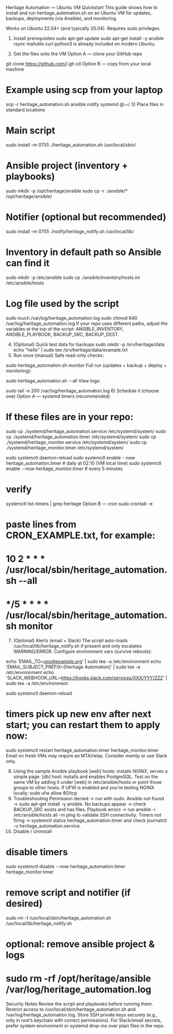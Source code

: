 Heritage Automation — Ubuntu VM Quickstart
This guide shows how to install and run heritage_automation.sh on an Ubuntu VM for updates, backups, deployments (via Ansible), and monitoring.

Works on Ubuntu 22.04+ (and typically 20.04). Requires sudo privileges.

1) Install prerequisites
sudo apt-get update
sudo apt-get install -y ansible rsync mailutils curl
python3 is already included on modern Ubuntu.

2) Get the files onto the VM
Option A — clone your GitHub repo

git clone https://github.com/<your-user>/<your-repo>.git
cd <your-repo>
Option B — copy from your local machine

# Example using scp from your laptop
scp -r heritage_automation.sh ansible notify systemd     <your-user>@<vm-ip>:~/
3) Place files in standard locations
# Main script
sudo install -m 0755 ./heritage_automation.sh /usr/local/sbin/

# Ansible project (inventory + playbooks)
sudo mkdir -p /opt/heritage/ansible
sudo cp -r ./ansible/* /opt/heritage/ansible/

# Notifier (optional but recommended)
sudo install -m 0755 ./notify/heritage_notify.sh /usr/local/lib/

# Inventory in default path so Ansible can find it
sudo mkdir -p /etc/ansible
sudo cp ./ansible/inventory/hosts.ini /etc/ansible/hosts

# Log file used by the script
sudo touch /var/log/heritage_automation.log
sudo chmod 640 /var/log/heritage_automation.log
If your repo uses different paths, adjust the variables at the top of the script: ANSIBLE_INVENTORY, ANSIBLE_PLAYBOOK, BACKUP_SRC, BACKUP_DEST.

4) (Optional) Quick test data for backups
sudo mkdir -p /srv/heritage/data
echo "hello" | sudo tee /srv/heritage/data/example.txt
5) Run once (manual)
Safe read-only checks:

sudo heritage_automation.sh monitor
Full run (updates + backup + deploy + monitoring):

sudo heritage_automation.sh --all
View logs:

sudo tail -n 200 /var/log/heritage_automation.log
6) Schedule it (choose one)
Option A — systemd timers (recommended)
# If these files are in your repo:
sudo cp ./systemd/heritage_automation.service /etc/systemd/system/
sudo cp ./systemd/heritage_automation.timer   /etc/systemd/system/
sudo cp ./systemd/heritage_monitor.service    /etc/systemd/system/
sudo cp ./systemd/heritage_monitor.timer      /etc/systemd/system/

sudo systemctl daemon-reload
sudo systemctl enable --now heritage_automation.timer   # daily at 02:10 (VM local time)
sudo systemctl enable --now heritage_monitor.timer      # every 5 minutes

# verify
systemctl list-timers | grep heritage
Option B — cron
sudo crontab -e
# paste lines from CRON_EXAMPLE.txt, for example:
# 10 2 * * * /usr/local/sbin/heritage_automation.sh --all
# */5 * * * * /usr/local/sbin/heritage_automation.sh monitor
7) (Optional) Alerts (email + Slack)
The script auto-loads /usr/local/lib/heritage_notify.sh if present and only escalates WARNING/ERROR. Configure environment vars (survive reboots):

echo 'EMAIL_TO=ops@example.org' | sudo tee -a /etc/environment
echo 'EMAIL_SUBJECT_PREFIX=[Heritage Automation]' | sudo tee -a /etc/environment
echo 'SLACK_WEBHOOK_URL=https://hooks.slack.com/services/XXX/YYY/ZZZ' | sudo tee -a /etc/environment

sudo systemctl daemon-reload
# timers pick up new env after next start; you can restart them to apply now:
sudo systemctl restart heritage_automation.timer heritage_monitor.timer
Email on fresh VMs may require an MTA/relay. Consider msmtp or use Slack only.

8) Using the sample Ansible playbook
[web] hosts: installs NGINX, serves a simple page.
[db] host: installs and enables PostgreSQL.
Test on the same VM by adding it under [web] in /etc/ansible/hosts or point those groups to other hosts.
If UFW is enabled and you're testing NGINX locally:
sudo ufw allow 80/tcp
9) Troubleshooting
Permission denied → run with sudo.
Ansible not found → sudo apt-get install -y ansible.
No backups appear → check BACKUP_SRC exists and has files.
Playbook errors → run ansible -i /etc/ansible/hosts all -m ping to validate SSH connectivity.
Timers not firing → systemctl status heritage_automation.timer and check journalctl -u heritage_automation.service.
10) Disable / Uninstall
# disable timers
sudo systemctl disable --now heritage_automation.timer heritage_monitor.timer

# remove script and notifier (if desired)
sudo rm -f /usr/local/sbin/heritage_automation.sh /usr/local/lib/heritage_notify.sh

# optional: remove ansible project & logs
# sudo rm -rf /opt/heritage/ansible /var/log/heritage_automation.log
Security Notes
Review the script and playbooks before running them.
Restrict access to /usr/local/sbin/heritage_automation.sh and /var/log/heritage_automation.log.
Store SSH private keys securely (e.g., only in root’s keychain with correct permissions).
For Slack/email secrets, prefer system environment or systemd drop-ins over plain files in the repo.
